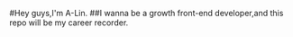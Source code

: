 #Hey guys,I'm A-Lin.
##I wanna be a growth front-end developer,and this repo will be my career recorder.
